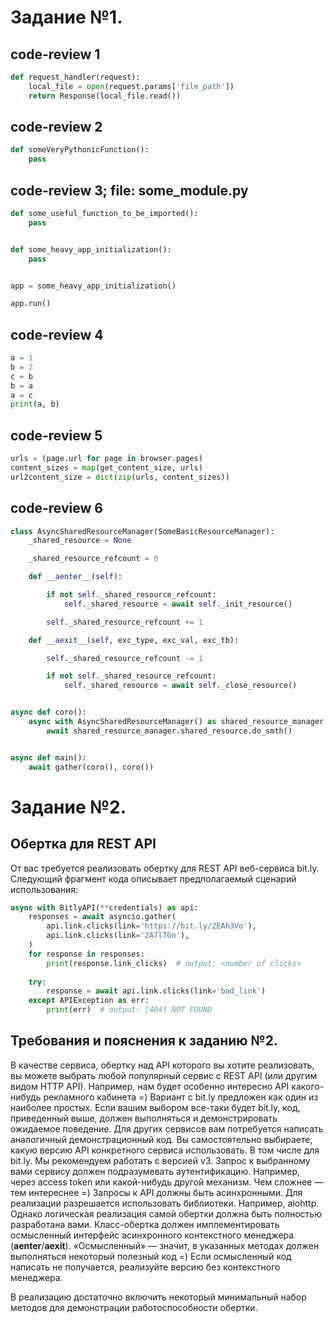 # Задание №1.
## code-review 1
```python
def request_handler(request):
    local_file = open(request.params['file_path'])
    return Response(local_file.read())
```

## code-review 2
```python
def someVeryPythonicFunction():
    pass
```

## code-review 3; file: some_module.py
```python
def some_useful_function_to_be_imported():
    pass


def some_heavy_app_initialization():
    pass


app = some_heavy_app_initialization()

app.run()
```

## code-review 4
```python
a = 1
b = 2
c = b
b = a
a = c
print(a, b)
```

## code-review 5
```python
urls = (page.url for page in browser.pages)
content_sizes = map(get_content_size, urls)
url2content_size = dict(zip(urls, content_sizes))
```
## code-review 6
```python
class AsyncSharedResourceManager(SomeBasicResourceManager):
    _shared_resource = None

    _shared_resource_refcount = 0

    def __aenter__(self):

        if not self._shared_resource_refcount:
            self._shared_resource = await self._init_resource()

        self._shared_resource_refcount += 1

    def __aexit__(self, exc_type, exc_val, exc_tb):

        self._shared_resource_refcount -= 1

        if not self._shared_resource_refcount:
            self._shared_resource = await self._close_resource()


async def coro():
    async with AsyncSharedResourceManager() as shared_resource_manager:
        await shared_resource_manager.shared_resource.do_smth()


async def main():
    await gather(coro(), coro())
```

# Задание №2. 
## Обертка для REST API


От вас требуется реализовать обертку для REST API веб-сервиса bit.ly. Следующий фрагмент кода описывает предполагаемый сценарий использования: 
```python
async with BitlyAPI(**credentials) as api: 
    responses = await asyncio.gather( 
        api.link.clicks(link='https://bit.ly/2EAh3Vo'), 
        api.link.clicks(link='2A7lTGn'), 
    ) 
    for response in responses: 
        print(response.link_clicks)  # output: <number of clicks> 
 
    try: 
        response = await api.link.clicks(link='bad_link') 
    except APIException as err: 
        print(err)  # output: [404] NOT FOUND 
```

## Требования и пояснения к заданию №2.

В качестве сервиса, обертку над API которого вы хотите реализовать, вы можете выбрать любой популярный сервис с REST API (или другим видом HTTP API). Например, нам будет особенно интересно API какого-нибудь рекламного кабинета =) Вариант с bit.ly предложен как один из наиболее простых.
Если вашим выбором все-таки будет bit.ly, код, приведенный выше, должен выполняться и демонстрировать ожидаемое поведение. Для других сервисов вам потребуется написать аналогичный демонстрационный код.
Вы самостоятельно выбираете, какую версию API конкретного сервиса использовать. В том числе для bit.ly. Мы рекомендуем работать с версией v3.
Запрос к выбранному вами сервису должен подразумевать аутентификацию. Например, через access token или какой-нибудь другой механизм. Чем сложнее — тем интереснее =)
Запросы к API должны быть асинхронными. Для реализации разрешается использовать библиотеки. Например, aiohttp. Однако логическая реализация самой обертки должна быть полностью разработана вами.
Класс-обертка должен имплементировать осмысленный интерфейс асинхронного контекстного менеджера (__aenter__/__aexit__). «Осмысленный» — значит, в указанных методах должен выполняться некоторый полезный код =) Если осмысленный код написать не получается, реализуйте версию без контекстного менеджера. 

В реализацию достаточно включить некоторый минимальный набор методов для демонстрации работоспособности обертки.
